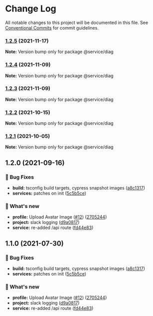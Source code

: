 # Change Log

All notable changes to this project will be documented in this file.
See [Conventional Commits](https://conventionalcommits.org) for commit guidelines.

### [1.2.5](https://github.com/furystack/multiverse/compare/@service/diag@1.2.4...@service/diag@1.2.5) (2021-11-17)

**Note:** Version bump only for package @service/diag






### [1.2.4](https://github.com/furystack/multiverse/compare/@service/diag@1.2.3...@service/diag@1.2.4) (2021-11-09)

**Note:** Version bump only for package @service/diag






### [1.2.3](https://github.com/furystack/multiverse/compare/@service/diag@1.2.2...@service/diag@1.2.3) (2021-11-09)

**Note:** Version bump only for package @service/diag






### [1.2.2](https://github.com/furystack/multiverse/compare/@service/diag@1.2.1...@service/diag@1.2.2) (2021-10-15)

**Note:** Version bump only for package @service/diag






### [1.2.1](https://github.com/furystack/multiverse/compare/@service/diag@1.2.0...@service/diag@1.2.1) (2021-10-05)

**Note:** Version bump only for package @service/diag






## 1.2.0 (2021-09-16)


### 🐛 Bug Fixes

* **build:** tsconfig build targets, cypress snapshot images ([a8c1317](https://github.com/furystack/multiverse/commit/a8c1317c82b53751be6794cef6d5701c091da5cf))
* **services:** patches on init ([5c5b5ce](https://github.com/furystack/multiverse/commit/5c5b5ce5f27ce13a7f8f6995aedf1fcfa33ed5c9))


### 🚀 What's new

* **profile:** Upload Avatar Image ([#12](https://github.com/furystack/multiverse/issues/12)) ([2705244](https://github.com/furystack/multiverse/commit/2705244f3670f46f2529adc61156c8593e14fd6a))
* **project:** slack logging ([d9a0817](https://github.com/furystack/multiverse/commit/d9a08174e29fe767f3c37747a4f962083748ba7c))
* **service:** re-added /api route ([fd44e83](https://github.com/furystack/multiverse/commit/fd44e8335bf276e878424ee8c478e9681cc11e45))




## 1.1.0 (2021-07-30)


### 🐛 Bug Fixes

* **build:** tsconfig build targets, cypress snapshot images ([a8c1317](https://github.com/furystack/multiverse/commit/a8c1317c82b53751be6794cef6d5701c091da5cf))
* **services:** patches on init ([5c5b5ce](https://github.com/furystack/multiverse/commit/5c5b5ce5f27ce13a7f8f6995aedf1fcfa33ed5c9))


### 🚀 What's new

* **profile:** Upload Avatar Image ([#12](https://github.com/furystack/multiverse/issues/12)) ([2705244](https://github.com/furystack/multiverse/commit/2705244f3670f46f2529adc61156c8593e14fd6a))
* **project:** slack logging ([d9a0817](https://github.com/furystack/multiverse/commit/d9a08174e29fe767f3c37747a4f962083748ba7c))
* **service:** re-added /api route ([fd44e83](https://github.com/furystack/multiverse/commit/fd44e8335bf276e878424ee8c478e9681cc11e45))
